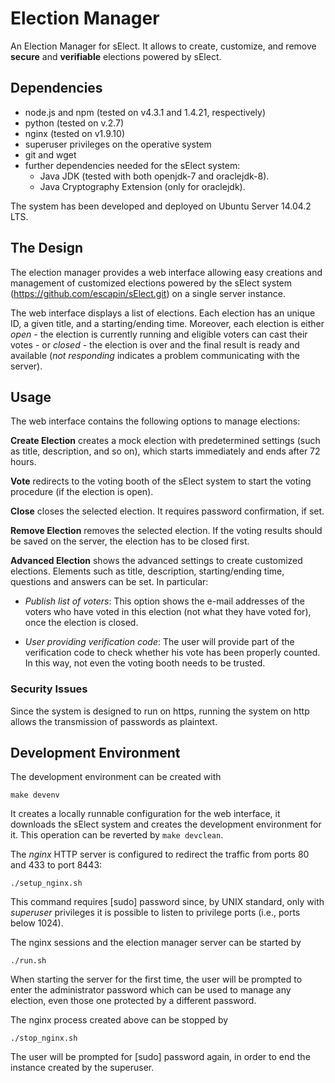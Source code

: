 # Election Manager

An Election Manager for sElect.  It allows to create, customize, and
remove **secure** and **verifiable** elections powered by sElect.


## Dependencies

* node.js and npm (tested on v4.3.1 and 1.4.21, respectively)
* python (tested on v.2.7)
* nginx (tested on v1.9.10)
* superuser privileges on the operative system
* git and wget
* further dependencies needed for the sElect system:
  * Java JDK (tested with both openjdk-7 and oraclejdk-8).
  * Java Cryptography Extension (only for oraclejdk).

The system has been developed and deployed on Ubuntu Server 14.04.2 LTS.


## The Design

The election manager provides a web interface allowing easy
creations and management of customized elections powered by the sElect
system (https://github.com/escapin/sElect.git) on a single server
instance.

The web interface displays a list of elections. Each election has an
unique ID, a given title, and a starting/ending time. Moreover, each
election is either *open* - the election is currently running and
eligible voters can cast their votes -
or *closed* - the election is over and the final result is ready and available
(*not responding* indicates a problem communicating with the server).


## Usage 

The web interface contains the following options to manage elections:

**Create Election** creates a mock election with predetermined settings
(such as title, description, and so on), which starts immediately
and ends after 72 hours.

**Vote** redirects to the voting booth of the sElect system to start
the voting procedure (if the election is open).

**Close** closes the selected election. It requires password 
confirmation, if set.

**Remove Election** removes the selected election. If the voting results
should be saved on the server, the election has to be closed first.

**Advanced Election** shows the advanced settings to create customized
elections.  Elements such as title, description, starting/ending time,
questions and answers can be set. In particular:

* _Publish list of voters_: This option shows the e-mail addresses of
  the voters who have voted in this election (not what they have voted
  for), once the election is closed.
 
* _User providing verification code_: The user will provide part of 
  the verification code to check whether his vote has been properly 
  counted. In this way, not even the voting booth needs to be trusted. 
 
### Security Issues

Since the system is designed to run on https, running the system 
on http allows the transmission of passwords as plaintext.


## Development Environment

The development environment can be created with

```
make devenv
```

It creates a locally runnable configuration for the
web interface, it downloads the sElect system and creates the
development environment for it. This operation can be reverted by
`make devclean`.


The *nginx* HTTP server is configured to redirect the traffic from ports
80 and 433 to port 8443:

```
./setup_nginx.sh
```

This command requires [sudo] password since, by UNIX standard, only with
*superuser* privileges it is possible to listen to privilege ports
(i.e., ports below 1024).


The nginx sessions and the election manager server can be started by

```
./run.sh
```

When starting the server for the first time, the user will be prompted to enter
the administrator password which can be used to manage any election, even those one protected by a different password.

The nginx process created above can be stopped by

```
./stop_nginx.sh
```

The user will be prompted for [sudo] password again, in order to
end the instance created by the superuser.


